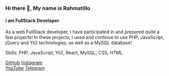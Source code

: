 ### Hi there 👋, My name is Rahmatillo

#### I am FullStack Developer


As a web FullStack developer, I have participated in and prepared quite a few projects!
In these projects, I used and continue to use PHP, JavaScript, jQuery and Yii2 technologies, as well as a MySQL database!

Skills: PHP, JavaScript, Yii2, React, MySQL, CSS, HTML

<a href="https://github.com/RAHMATILLOo3o5/">GitHub</a>
<a href="https://www.instagram.com/husanboyev2oo5/">Instagram</a> <br>
<a href="https://www.youtube.com/channel/UCwIcaldmRF6nQ9b2lmX3NrA">YouTube</a>
<a href="https://t.me/Rahmatillo_2oo5">Telegram</a>

